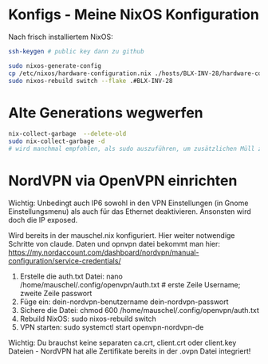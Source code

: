 # Konfigs - Meine NixOS Konfiguration

Nach frisch installiertem NixOS:

```bash
ssh-keygen # public key dann zu github
```

```bash
sudo nixos-generate-config
cp /etc/nixos/hardware-configuration.nix ./hosts/BLX-INV-28/hardware-configuration.nix
sudo nixos-rebuild switch --flake .#BLX-INV-28
```

# Alte Generations wegwerfen

```bash
nix-collect-garbage  --delete-old
sudo nix-collect-garbage -d
# wird manchmal empfohlen, als sudo auszuführen, um zusätzlichen Müll zu sammeln

```

# NordVPN via OpenVPN einrichten
Wichtig: Unbedingt auch IP6 sowohl in den VPN Einstellungen (in Gnome Einstellungsmenu) als auch für das Ethernet deaktivieren. Ansonsten wird doch die IP exposed.

Wird bereits in der mauschel.nix konfiguriert. Hier weiter notwendige Schritte von claude.
Daten und opnvpn datei bekommt man hier: https://my.nordaccount.com/dashboard/nordvpn/manual-configuration/service-credentials/

1. Erstelle die auth.txt Datei:
   nano /home/mauschel/.config/openvpn/auth.txt # erste Zeile Username; zweite Zeile passwort
2. Füge ein:
   dein-nordvpn-benutzername
   dein-nordvpn-passwort
3. Sichere die Datei:
   chmod 600 /home/mauschel/.config/openvpn/auth.txt
4. Rebuild NixOS:
   sudo nixos-rebuild switch
5. VPN starten:
   sudo systemctl start openvpn-nordvpn-de

Wichtig: Du brauchst keine separaten ca.crt, client.crt oder client.key Dateien - NordVPN hat alle Zertifikate
bereits in der .ovpn Datei integriert!
